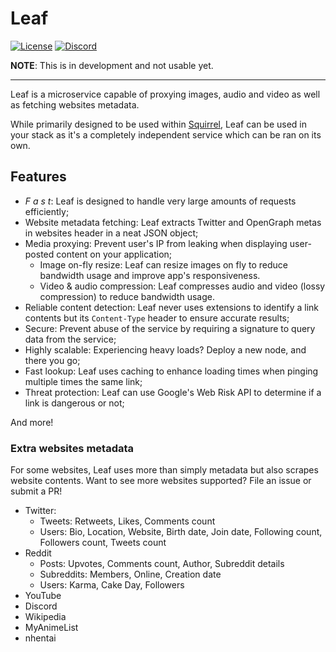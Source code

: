 # Leaf
[![License](https://img.shields.io/github/license/squirrelchat/leaf.svg?style=flat-square)](https://github.com/squirrelchat/leaf/blob/master/LICENSE)
[![Discord](https://img.shields.io/badge/chat-on%20Discord-7289DA.svg?style=flat-square)](https://discord.gg/zhxhCzN)

**NOTE**: This is in development and not usable yet.

----

Leaf is a microservice capable of proxying images, audio and video as well as fetching websites metadata.

While primarily designed to be used within [Squirrel](https://squirrel.chat), Leaf can be used in your stack as it's a
completely independent service which can be ran on its own.

## Features
 - *F a s t*: <!-- unlike vlang --> Leaf is designed to handle very large amounts of requests efficiently;
 - Website metadata fetching: Leaf extracts Twitter and OpenGraph metas in websites header in a neat JSON object;
 - Media proxying: Prevent user's IP from leaking when displaying user-posted content on your application;
   - Image on-fly resize: Leaf can resize images on fly to reduce bandwidth usage and improve app's responsiveness.
   - Video & audio compression: Leaf compresses audio and video (lossy compression) to reduce bandwidth usage.
 - Reliable content detection: Leaf never uses extensions to identify a link contents but its `Content-Type` header to
ensure accurate results;
 - Secure: Prevent abuse of the service by requiring a signature to query data from the service;
 - Highly scalable: Experiencing heavy loads? Deploy a new node, and there you go;
 - Fast lookup: Leaf uses caching to enhance loading times when pinging multiple times the same link;
 - Threat protection: Leaf can use Google's Web Risk API to determine if a link is dangerous or not;

And more!

### Extra websites metadata
For some websites, Leaf uses more than simply metadata but also scrapes website contents. Want to see more websites
supported? File an issue or submit a PR!

 - Twitter:
   - Tweets: Retweets, Likes, Comments count
   - Users: Bio, Location, Website, Birth date, Join date, Following count, Followers count, Tweets count
 - Reddit
   - Posts: Upvotes, Comments count, Author, Subreddit details
   - Subreddits: Members, Online, Creation date
   - Users: Karma, Cake Day, Followers
 - YouTube
 - Discord
 - Wikipedia
 - MyAnimeList
 - nhentai <!-- we got you fellow degenerates :^) -->
